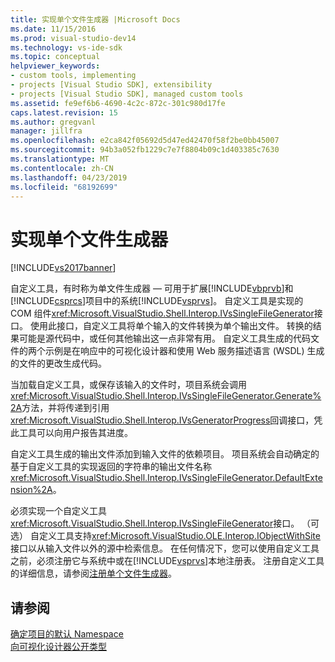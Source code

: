 ```yaml
---
title: 实现单个文件生成器 |Microsoft Docs
ms.date: 11/15/2016
ms.prod: visual-studio-dev14
ms.technology: vs-ide-sdk
ms.topic: conceptual
helpviewer_keywords:
- custom tools, implementing
- projects [Visual Studio SDK], extensibility
- projects [Visual Studio SDK], managed custom tools
ms.assetid: fe9ef6b6-4690-4c2c-872c-301c980d17fe
caps.latest.revision: 15
ms.author: gregvanl
manager: jillfra
ms.openlocfilehash: e2ca842f05692d5d47ed42470f58f2be0bb45007
ms.sourcegitcommit: 94b3a052fb1229c7e7f8804b09c1d403385c7630
ms.translationtype: MT
ms.contentlocale: zh-CN
ms.lasthandoff: 04/23/2019
ms.locfileid: "68192699"
---
```

# <a name="implementing-single-file-generators"></a>实现单个文件生成器
[!INCLUDE[vs2017banner](../../includes/vs2017banner.md)]

自定义工具，有时称为单文件生成器 — 可用于扩展[!INCLUDE[vbprvb](../../includes/vbprvb-md.md)]和[!INCLUDE[csprcs](../../includes/csprcs-md.md)]项目中的系统[!INCLUDE[vsprvs](../../includes/vsprvs-md.md)]。 自定义工具是实现的 COM 组件<xref:Microsoft.VisualStudio.Shell.Interop.IVsSingleFileGenerator>接口。 使用此接口，自定义工具将单个输入的文件转换为单个输出文件。 转换的结果可能是源代码中，或任何其他输出这一点非常有用。 自定义工具生成的代码文件的两个示例是在响应中的可视化设计器和使用 Web 服务描述语言 (WSDL) 生成的文件的更改生成代码。  
  
 当加载自定义工具，或保存该输入的文件时，项目系统会调用<xref:Microsoft.VisualStudio.Shell.Interop.IVsSingleFileGenerator.Generate%2A>方法，并将传递到引用<xref:Microsoft.VisualStudio.Shell.Interop.IVsGeneratorProgress>回调接口，凭此工具可以向用户报告其进度。  
  
 自定义工具生成的输出文件添加到输入文件的依赖项目。 项目系统会自动确定的基于自定义工具的实现返回的字符串的输出文件名称<xref:Microsoft.VisualStudio.Shell.Interop.IVsSingleFileGenerator.DefaultExtension%2A>。  
  
 必须实现一个自定义工具<xref:Microsoft.VisualStudio.Shell.Interop.IVsSingleFileGenerator>接口。 （可选） 自定义工具支持<xref:Microsoft.VisualStudio.OLE.Interop.IObjectWithSite>接口以从输入文件以外的源中检索信息。 在任何情况下，您可以使用自定义工具之前，必须注册它与系统中或在[!INCLUDE[vsprvs](../../includes/vsprvs-md.md)]本地注册表。 注册自定义工具的详细信息，请参阅[注册单个文件生成器](../../extensibility/internals/registering-single-file-generators.md)。  
  
## <a name="see-also"></a>请参阅  
 [确定项目的默认 Namespace](../../misc/determining-the-default-namespace-of-a-project.md)   
 [向可视化设计器公开类型](../../extensibility/internals/exposing-types-to-visual-designers.md)
